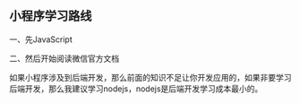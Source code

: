 ## 小程序学习路线

一、先JavaScript

二、然后开始阅读微信官方文档

 
如果小程序涉及到后端开发，那么前面的知识不足让你开发应用的，如果非要学习后端开发，那么我建议学习nodejs，nodejs是后端开发学习成本最小的。